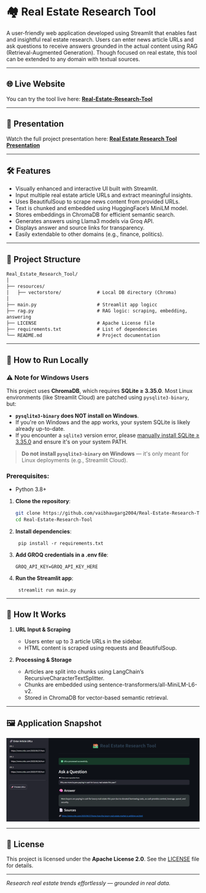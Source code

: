 # 🏘️ Real Estate Research Tool

A user-friendly web application developed using Streamlit that enables fast and insightful real estate research. Users can enter news article URLs and ask questions to receive answers grounded in the actual content using RAG (Retrieval-Augmented Generation). Though focused on real estate, this tool can be extended to any domain with textual sources.

---

## 🌐 Live Website
You can try the tool live here: **[Real-Estate-Research-Tool](https://vaibhav-project-real-estate-research-tool.streamlit.app/)**

---

## 🎥 Presentation
Watch the full project presentation here: **[Real Estate Research Tool Presentation](https://vaibhav-projects.my.canva.site/real-estate-research-tool)**

---

## 🛠 Features  
- Visually enhanced and interactive UI built with Streamlit. 
- Input multiple real estate article URLs and extract meaningful insights.  
- Uses BeautifulSoup to scrape news content from provided URLs.
- Text is chunked and embedded using HuggingFace’s MiniLM model.
- Stores embeddings in ChromaDB for efficient semantic search.  
- Generates answers using Llama3 models via Groq API.  
- Displays answer and source links for transparency.  
- Easily extendable to other domains (e.g., finance, politics).

---

## 📂 Project Structure

```
Real_Estate_Research_Tool/
│
├── resources/
│   ├── vectorstore/             # Local DB directory (Chroma) 
│
├── main.py                      # Streamlit app logicc
├── rag.py                       # RAG logic: scraping, embedding, answering
├── LICENSE                      # Apache License file
├── requirements.txt             # List of dependencies
└── README.md                    # Project documentation
```

---

## 🚀 How to Run Locally 

### ⚠️ Note for Windows Users

This project uses **ChromaDB**, which requires **SQLite ≥ 3.35.0**. Most Linux environments (like Streamlit Cloud) are patched using `pysqlite3-binary`, but:

- **`pysqlite3-binary` does NOT install on Windows**.
- If you're on Windows and the app works, your system SQLite is likely already up-to-date.
- If you encounter a `sqlite3` version error, please [manually install SQLite ≥ 3.35.0](https://www.sqlite.org/download.html) and ensure it's on your system PATH.

> **Do not install `pysqlite3-binary` on Windows** — it's only meant for Linux deployments (e.g., Streamlit Cloud).

### Prerequisites:  
- Python 3.8+

1. **Clone the repository**:
   ```bash
   git clone https://github.com/vaibhavgarg2004/Real-Estate-Research-Tool.git
   cd Real-Estate-Research-Tool
   ```
2. **Install dependencies**:   
   ```commandline
    pip install -r requirements.txt
   ```
3. **Add GROQ credentials in a .env file**:
    ```text
    GROQ_API_KEY=GROQ_API_KEY_HERE
   ```
5. **Run the Streamlit app**:   
   ```commandline
    streamlit run main.py
   ```

---

## 🧠 How It Works

1. **URL Input & Scraping**  
   - Users enter up to 3 article URLs in the sidebar.  
   - HTML content is scraped using requests and BeautifulSoup.   

3. **Processing & Storage**  
   - Articles are split into chunks using LangChain’s RecursiveCharacterTextSplitter.  
   - Chunks are embedded using sentence-transformers/all-MiniLM-L6-v2.  
   - Stored in ChromaDB for vector-based semantic retrieval.
     
---
   
## 🖼️ Application Snapshot

![Application UI](Real_Estate_Tool_ui.png)

---

## 📄 License
This project is licensed under the **Apache License 2.0**. See the [LICENSE](./LICENSE) file for details.

---

*Research real estate trends effortlessly — grounded in real data.*

